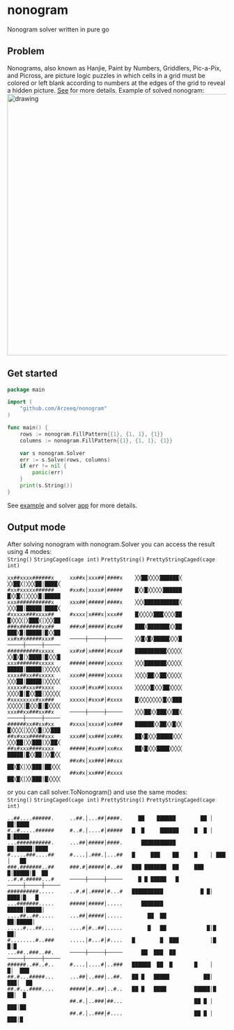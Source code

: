 # nonogram

Nonogram solver written in pure go

## Problem

Nonograms, also known as Hanjie, Paint by Numbers, Griddlers, Pic-a-Pix, and Picross, are picture logic puzzles in which cells in a grid must be colored or left blank according to numbers at the edges of the grid to reveal a hidden picture.
[See](https://en.wikipedia.org/wiki/Nonogram#) for more details.
Example of solved nonogram:
<img src="https://upload.wikimedia.org/wikipedia/commons/thumb/9/9f/Nonogram_wiki.svg/1920px-Nonogram_wiki.svg.png" alt="drawing" width="600"/>

## Get started

```go
package main

import (
    "github.com/Arzeeq/nonogram"
)

func main() {
    rows := nonogram.FillPattern{{1}, {1, 1}, {1}}
	columns := nonogram.FillPattern{{1}, {1, 1}, {1}}

	var s nonogram.Solver
	err := s.Solve(rows, columns)
	if err != nil {
		panic(err)
	}
	print(s.String())
}
```
See [example](example/example.go) and solver [app](cmd/solver/main.go) for more details.

## Output mode

After solving nonogram with nonogram.Solver you can access the result using 4 modes: <br>
`String()` `StringCaged(cage int)` `PrettyString()` `PrettyStringCaged(cage int)`
```
xx##xxxx######x		xx##x│xxx##│####x	 ╳╳██╳╳╳╳██████╳ 	╳╳██╳│╳╳╳██│████╳
#xx#xxxxx###### 	#xx#x│xxxx#│#####	 █╳╳█╳╳╳╳╳██████ 	█╳╳█╳│╳╳╳╳█│█████
xxx###########x 	xxx##│#####│####x	 ╳╳╳███████████╳ 	╳╳╳██│█████│████╳
#xxxxx###xxxx## 	#xxxx│x###x│xxx##	 █╳╳╳╳╳███╳╳╳╳██ 	█╳╳╳╳│╳███╳│╳╳╳██
###x#######xx## 	###x#│#####│#xx##	 ███╳███████╳╳██ 	███╳█│█████│█╳╳██
xx#x#x#####xxx# 	─────┼─────┼─────	 ╳╳█╳█╳█████╳╳╳█ 	─────┼─────┼─────
##########xxxxx 	xx#x#│x####│#xxx#	 ██████████╳╳╳╳╳ 	╳╳█╳█│╳████│█╳╳╳█
xxx#######xxxxx 	#####│#####│xxxxx	 ╳╳╳███████╳╳╳╳╳ 	█████│█████│╳╳╳╳╳
xxxx##xx##xxxxx 	xxx##│#####│xxxxx	 ╳╳╳╳██╳╳██╳╳╳╳╳ 	╳╳╳██│█████│╳╳╳╳╳
xxxxx#xxx##xxxx 	xxxx#│#xx##│xxxxx	 ╳╳╳╳╳█╳╳╳██╳╳╳╳ 	╳╳╳╳█│█╳╳██│╳╳╳╳╳
#xxxxxxxx#xx### 	xxxxx│#xxx#│#xxxx	 █╳╳╳╳╳╳╳╳█╳╳███ 	╳╳╳╳╳│█╳╳╳█│█╳╳╳╳
xxx##xx###xx##x 	─────┼─────┼─────	 ╳╳╳██╳╳███╳╳██╳ 	─────┼─────┼─────
######xx##xx#xx 	#xxxx│xxxx#│xx###	 ██████╳╳██╳╳█╳╳ 	█╳╳╳╳│╳╳╳╳█│╳╳███
##x#xxx#####xxx 	xxx##│xx###│xx##x	 ██╳█╳╳╳█████╳╳╳ 	╳╳╳██│╳╳███│╳╳██╳
##x#xxx####xxxx		#####│#xx##│xx#xx 	 ██╳█╳╳╳████╳╳╳╳ 	█████│█╳╳██│╳╳█╳╳
			    	##x#x│xx###│##xxx					 	██╳█╳│╳╳███│██╳╳╳
					##x#x│xx###│#xxxx						██╳█╳│╳╳███│█╳╳╳╳
```

or you can call solver.ToNonogram() and use the same modes: <br>
`String()` `StringCaged(cage int)` `PrettyString()` `PrettyStringCaged(cage int)`
```
..##....######. 	..##.│...##│####.	  ██    ██████ 		  ██ │   ██│████ 
#..#.....###### 	#..#.│....#│#####	█  █     ██████		█  █ │    █│█████
...###########. 	...##│#####│####.	   ███████████ 		   ██│█████│████ 
#.....###....## 	#....│.###.│...##	█     ███    ██ 	█    │ ███ │   ██
###.#######..## 	###.#│#####│#..##	███ ███████  ██ 	███ █│█████│█  ██
..#.#.#####...# 	─────┼─────┼─────	  █ █ █████   █ 	─────┼─────┼─────
##########..... 	..#.#│.####│#...#	██████████      	  █ █│ ████│█   █
...#######..... 	#####│#####│.....	   ███████      	█████│█████│     
....##..##..... 	...##│#####│.....	     ██  ██      	   ██│█████│     
.....#...##.... 	....#│#..##│.....	     █   ██     	    █│█  ██│     
#........#..### 	.....│#...#│#....	█        █  ███ 	     │█   █│█    
...##..###..##. 	─────┼─────┼─────	   ██  ███  ██  	─────┼─────┼─────
######..##..#.. 	#....│....#│..###	██████  ██  █   	█    │    █│  ███
##.#...#####... 	...##│..###│..##.	██ █   █████    	   ██│  ███│  ██ 
##.#...####.... 	#####│#..##│..#..	██ █   ████     	█████│█  ██│  █  
        			##.#.│..###│##...    	           		██ █ │  ███│██   
                	##.#.│..###│#....    	                ██ █ │  ███│█    
```